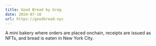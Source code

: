 ```yaml
---
title: Good Bread by Greg
date: 2024-07-18
url: https://goodbread.nyc
---
```


A mini bakery where orders are placed onchain, receipts are issued as NFTs, and bread is eaten in New York City.
